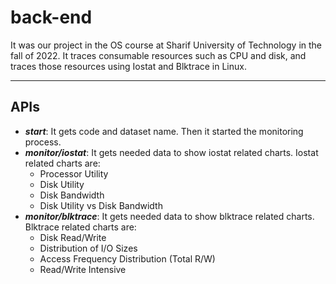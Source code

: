 # back-end
It was our project in the OS course at Sharif University of Technology in the fall of 2022. It traces consumable resources such as CPU and disk, and traces those resources using Iostat and Blktrace in Linux.

---
## APIs
- ***start***: It gets code and dataset name. Then it started the monitoring process.
- ***monitor/iostat***: It gets needed data to show iostat related charts. Iostat related charts are:
  - Processor Utility
  - Disk Utility
  - Disk Bandwidth
  - Disk Utility vs Disk Bandwidth
- ***monitor/blktrace***: It gets needed data to show blktrace related charts. Blktrace related charts are:
  - Disk Read/Write
  - Distribution of I/O Sizes
  - Access Frequency Distribution (Total R/W)
  - Read/Write Intensive
